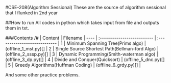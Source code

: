 #CSE-208(Algorithm Sessional)
These are the source of algorithm sessional that I flunked in 2nd year

##How to run
All codes in python which takes input from file and outputs them in txt.

###Contents
/#   | Content                                        | Filename                      |
---- | :--------------------------                    | :---------------------------- |
1    | Minimum Spanning Tree(Prims algo)              | (offline_1_mst.py)[]          |
2    | Single Source Shortest Path(Bellman-ford Algo) | (offline_2_sssp.py)[]         |
3    | Dynamic Programming(Smith-waterman algo)       | (offline_3_dp.py)[]           |
4    | Divide and Conquer(Quicksort)                  | (offline_5_dnc.py)[]          |
5    | Greedy Algorithms(Huffman Coding)              | (offline_6_grdy.py)[]         |

And some other practice problems.
